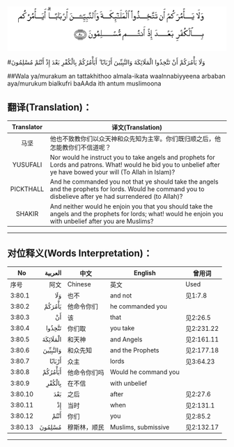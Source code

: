 ![003:080](images/003_080.gif)

#وَلَا يَأْمُرَكُمْ أَنْ تَتَّخِذُوا الْمَلَائِكَةَ وَالنَّبِيِّينَ أَرْبَابًا ۗ أَيَأْمُرُكُمْ بِالْكُفْرِ بَعْدَ إِذْ أَنْتُمْ مُسْلِمُونَ 

##Wala ya/murakum an tattakhithoo almala-ikata waalnnabiyyeena arbaban aya/murukum bialkufri baAAda ith antum muslimoona 

## 翻译(Translation)：

| Translator | 译文(Translation)                                            |
| :--------: | ------------------------------------------------------------ |
|    马坚    | 他也不致教你们以众天神和众先知为主宰。你们既归顺之后，他怎能教你们不信道呢？ |
|  YUSUFALI  | Nor would he instruct you to take angels and prophets for Lords and patrons. What! would he bid you to unbelief after ye have bowed your will (To Allah in Islam)? |
| PICKTHALL  | And he commanded you not that ye should take the angels and the prophets for lords. Would he command you to disbelieve after ye had surrendered (to Allah)? |
|   SHAKIR   | And neither would he enjoin you that you should take the angels and the prophets for lords; what! would he enjoin you with unbelief after you are Muslims? |

---

## 对位释义(Words Interpretation)：

| No   | العربية | 中文    | English | 曾用词 |
| ---- | ------: | ------- | ------- | ------ |
| 序号 |    阿文 | Chinese | 英文    | Used   |
| 3:80.1  | وَلَا      | 也不         | and not              | 见1:7.8    |
| 3:80.2  | يَأْمُرَكُمْ   | 他命令你们   | he commanded you     |            |
| 3:80.3  | أَنْ       | 该           | that                 | 见2:26.5   |
| 3:80.4  | تَتَّخِذُوا   | 你们取       | you take             | 见2:231.22 |
| 3:80.5  | الْمَلَائِكَةَ | 和天神       | and Angels           | 见2:161.11 |
| 3:80.6  | وَالنَّبِيِّينَ | 和众先知     | and the Prophets     | 见2:177.18 |
| 3:80.7  | أَرْبَابًا   | 众主         | lords                | 见3:64.23  |
| 3:80.8  | أَيَأْمُرُكُمْ  | 他命令你们吗 | Would he command you |            |
| 3:80.9  | بِالْكُفْرِ   | 在不信       | with unbelief        |            |
| 3:80.10 | بَعْدَ      | 之后         | after                | 见2:27.6   |
| 3:80.11 | إِذْ       | 当时         | when                 | 见2:131.1  |
| 3:80.12 | أَنْتُمْ     | 你们         | you                  | 见2:85.2   |
| 3:80.13 | مُسْلِمُونَ   | 穆斯林，顺民 | Muslims, submissive  | 见2:132.17 |

---
